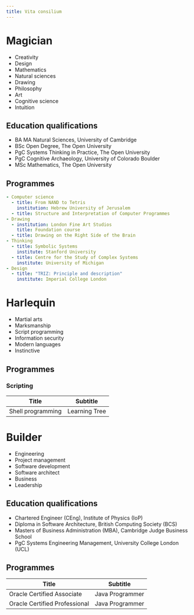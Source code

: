 ```yaml
---
title: Vita consilium
---
```


# Magician

* Creativity
* Design
* Mathematics
* Natural sciences
* Drawing
* Philosophy
* Art
* Cognitive science
* Intuition

## Education qualifications

* BA MA Natural Sciences, University of Cambridge
* BSc Open Degree, The Open University
* PgC Systems Thinking in Practice, The Open University
* PgC Cognitive Archaeology, University of Colorado Boulder
* MSc Mathematics, The Open University

## Programmes

```yml
- Computer science
  - title: From NAND to Tetris
    institution: Hebrew University of Jerusalem
  - title: Structure and Interpretation of Computer Programmes
- Drawing
  - institution: London Fine Art Studios
    title: Foundation course
  - title: Drawing on the Right Side of the Brain
- Thinking
  - title: Symbolic Systems
    institute: Stanford University
  - title: Centre for the Study of Complex Systems
    institute: University of Michigan
- Design
  - title: "TRIZ: Principle and description"
    institute: Imperial College London
```

# Harlequin

* Martial arts
* Marksmanship
* Script programming
* Information security
* Modern languages
* Instinctive

## Programmes

### Scripting

| Title | Subtitle |
|---|---|
| Shell programming | Learning Tree |

# Builder

* Engineering
* Project management
* Software development
* Software architect
* Business
* Leadership

## Education qualifications

* Chartered Engineer (CEng), Institute of Physics (IoP)
* Diploma in Software Architecture, British Computing Society (BCS)
* Masters of Business Administration (MBA), Cambridge Judge Business School
* PgC Systems Engineering Management, University College London (UCL)

## Programmes

| Title | Subtitle |
|---|---|
| Oracle Certified Associate | Java Programmer |
| Oracle Certified Professional | Java Programmer |
